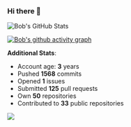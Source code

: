### Hi there 👋

![Bob's GitHub Stats](https://github-readme-stats.vercel.app/api?username=Bobthesoftwaredeveloper&show_icons=true&count_private=true&theme=react&hide=stars,prs,issues,contribs)

[![Bob's github activity graph](https://activity-graph.herokuapp.com/graph?username=BobTheSoftwareDeveloper&theme=react-dark)](https://github.com/ashutosh00710/github-readme-activity-graph)

**Additional Stats**:
- Account age: **3** years
- Pushed **1568** commits
- Opened **1** issues
- Submitted **125** pull requests
- Own **50** repositories
- Contributed to **33** public repositories

![](https://komarev.com/ghpvc/?username=BobTheSoftwareDeveloper)
